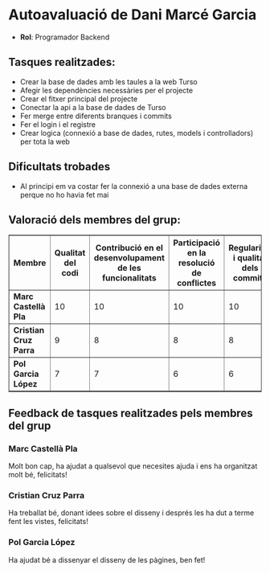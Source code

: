 # Autoavaluació de Dani Marcé Garcia

- **Rol**: Programador Backend

## Tasques realitzades:

- Crear la base de dades amb les taules a la web Turso
- Afegir les dependències necessàries per el projecte
- Crear el fitxer principal del projecte
- Conectar la api a la base de dades de Turso
- Fer merge entre diferents branques i commits
- Fer el login i el registre
- Crear logica (connexió a base de dades, rutes, models i controlladors) per tota la web

## Dificultats trobades

- Al principi em va costar fer la connexió a una base de dades externa perque no ho havia fet mai

## Valoració dels membres del grup:

<table border="1" cellspacing="0" cellpadding="8">
  <thead>
    <tr>
      <th>Membre</th>
      <th>Qualitat del codi</th>
      <th>Contribució en el desenvolupament de les funcionalitats</th>
      <th>Participació en la resolució de conflictes</th>
      <th>Regularitat i qualitat dels commits</th>
      <th>Nota final</th>
    </tr>
  </thead>
  <tbody>
    <tr>
      <td><strong>Marc Castellà Pla</strong></td>
      <td>10</td>
      <td>10</td>
      <td>10</td>
      <td>10</td>
      <td>40/40</td>
    </tr>
    <tr>
      <td><strong>Cristian Cruz Parra</strong></td>
      <td>9</td>
      <td>8</td>
      <td>8</td>
      <td>8</td>
      <td>33/40</td>
    </tr>
      <tr>
      <td><strong>Pol Garcia López</strong></td>
      <td>7</td>
      <td>7</td>
      <td>6</td>
      <td>6</td>
      <td>26/40</td>
    </tr>
  </tbody>
</table>

## Feedback de tasques realitzades pels membres del grup

### Marc Castellà Pla
Molt bon cap, ha ajudat a qualsevol que necesites ajuda i ens ha organitzat molt bé, felicitats!

### Cristian Cruz Parra
Ha treballat bé, donant idees sobre el disseny i després les ha dut a terme fent les vistes, felicitats!

### Pol Garcia López
Ha ajudat bé a dissenyar el disseny de les pàgines, ben fet!
